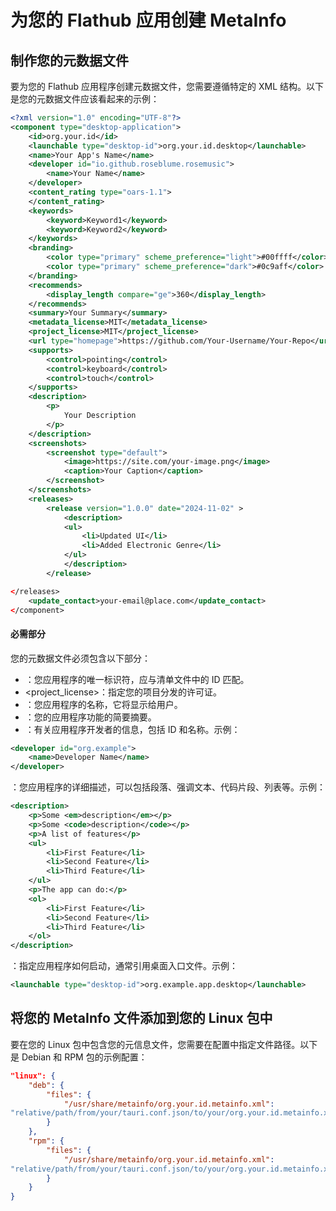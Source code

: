 # 为您的 Flathub 应用创建 MetaInfo

## 制作您的元数据文件

要为您的 Flathub 应用程序创建元数据文件，您需要遵循特定的 XML 结构。以下是您的元数据文件应该看起来的示例：

 

```xml
<?xml version="1.0" encoding="UTF-8"?>
<component type="desktop-application">
    <id>org.your.id</id>
    <launchable type="desktop-id">org.your.id.desktop</launchable>
    <name>Your App's Name</name>
    <developer id="io.github.roseblume.rosemusic">
        <name>Your Name</name>
    </developer>
    <content_rating type="oars-1.1">
    </content_rating>
    <keywords>
        <keyword>Keyword1</keyword>
        <keyword>Keyword2</keyword>
    </keywords>
    <branding>
        <color type="primary" scheme_preference="light">#00ffff</color>
        <color type="primary" scheme_preference="dark">#0c9aff</color>
    </branding>
    <recommends>
        <display_length compare="ge">360</display_length>
    </recommends>
    <summary>Your Summary</summary>
    <metadata_license>MIT</metadata_license>
    <project_license>MIT</project_license>
    <url type="homepage">https://github.com/Your-Username/Your-Repo</url>
    <supports>
        <control>pointing</control>
        <control>keyboard</control>
        <control>touch</control>
    </supports>
    <description>
        <p>
            Your Description
        </p>
    </description>
    <screenshots>
        <screenshot type="default">
            <image>https://site.com/your-image.png</image>
            <caption>Your Caption</caption>
        </screenshot>
    </screenshots>
    <releases>
        <release version="1.0.0" date="2024-11-02" >
            <description>
            <ul>
                <li>Updated UI</li>
                <li>Added Electronic Genre</li>
            </ul>
            </description>
        </release>
```

 

```xml
</releases>
    <update_contact>your-email@place.com</update_contact>
</component>
```

#### 必需部分

您的元数据文件必须包含以下部分：

- <id>：您应用程序的唯一标识符，应与清单文件中的 ID 匹配。
- <project_license>：指定您的项目分发的许可证。
- <name>：您应用程序的名称，它将显示给用户。
- <summary>：您的应用程序功能的简要摘要。
- <developer>：有关应用程序开发者的信息，包括 ID 和名称。示例：

```xml
<developer id="org.example">
    <name>Developer Name</name>
</developer>
```

<description>：您应用程序的详细描述，可以包括段落、强调文本、代码片段、列表等。示例：

```xml
<description>
    <p>Some <em>description</em></p>
    <p>Some <code>description</code></p>
    <p>A list of features</p>
    <ul>
        <li>First Feature</li>
        <li>Second Feature</li>
        <li>Third Feature</li>
    </ul>
    <p>The app can do:</p>
    <ol>
        <li>First Feature</li>
        <li>Second Feature</li>
        <li>Third Feature</li>
    </ol>
</description>
```

<launchable>：指定应用程序如何启动，通常引用桌面入口文件。示例：

```xml
<launchable type="desktop-id">org.example.app.desktop</launchable>
```

## 将您的 MetaInfo 文件添加到您的 Linux 包中

要在您的 Linux 包中包含您的元信息文件，您需要在配置中指定文件路径。以下是 Debian 和 RPM 包的示例配置：

```json
"linux": {
    "deb": {
        "files": {
            "/usr/share/metainfo/org.your.id.metainfo.xml":
"relative/path/from/your/tauri.conf.json/to/your/org.your.id.metainfo.xml"
        }
    },
    "rpm": {
        "files": {
            "/usr/share/metainfo/org.your.id.metainfo.xml":
"relative/path/from/your/tauri.conf.json/to/your/org.your.id.metainfo.xml"
        }
    }
}
```

